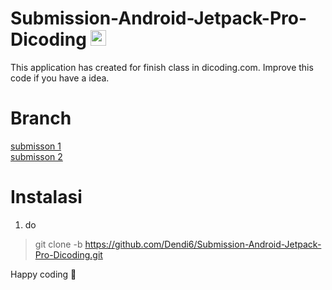 # Submission-Android-Jetpack-Pro-Dicoding <img src="https://media.giphy.com/media/hvRJCLFzcasrR4ia7z/giphy.gif" width="25px">
This application has created for finish class in dicoding.com. Improve this code if you have a idea.

# Branch
[submisson 1](https://github.com/Dendi6/Submission-Android-Jetpack-Pro-Dicoding/tree/submission1)<br>
[submisson 2](https://github.com/Dendi6/Submission-Android-Jetpack-Pro-Dicoding/tree/submission2)

# Instalasi
1. do 
> git clone -b <branch name> https://github.com/Dendi6/Submission-Android-Jetpack-Pro-Dicoding.git

Happy coding 🙂
